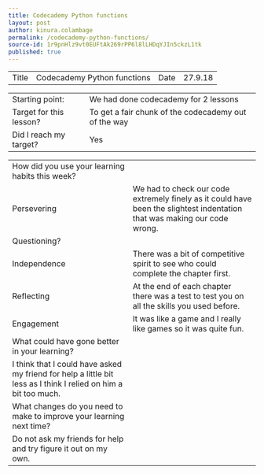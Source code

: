 ```yaml
---
title: Codecademy Python functions
layout: post
author: kinura.colambage
permalink: /codecademy-python-functions/
source-id: 1r9pnHlz9vt0EUFtAk269rPP6l8lLHDqYJIn5ckzL1tk
published: true
---
```

<table>
  <tr>
    <td>Title</td>
    <td>Codecademy Python functions</td>
    <td>Date</td>
    <td>27.9.18</td>
  </tr>
</table>


<table>
  <tr>
    <td>Starting point:</td>
    <td>We had done codecademy for 2 lessons</td>
  </tr>
  <tr>
    <td>Target for this lesson?</td>
    <td>To get a fair chunk of the codecademy out of the way</td>
  </tr>
  <tr>
    <td>Did I reach my target? </td>
    <td>Yes</td>
  </tr>
</table>


<table>
  <tr>
    <td>How did you use your learning habits this week?</td>
    <td></td>
  </tr>
  <tr>
    <td>Persevering</td>
    <td>We had to check our code extremely finely as it could have been the slightest indentation that was making our code wrong.</td>
  </tr>
  <tr>
    <td>Questioning?</td>
    <td></td>
  </tr>
  <tr>
    <td>Independence</td>
    <td>There was a bit of competitive spirit to see who could complete the chapter first.</td>
  </tr>
  <tr>
    <td>Reflecting</td>
    <td>At the end of each chapter there was a test to test you on all the skills you used before.</td>
  </tr>
  <tr>
    <td>Engagement</td>
    <td>It was like a game and I really like games so it was quite fun.</td>
  </tr>
  <tr>
    <td>What could have gone better in your learning?</td>
    <td></td>
  </tr>
  <tr>
    <td>I think that I could have asked my friend for help a little bit less as I think I relied on him a bit too much.</td>
    <td></td>
  </tr>
  <tr>
    <td>What changes do you need to make to improve your learning next time?</td>
    <td></td>
  </tr>
  <tr>
    <td>Do not ask my friends for help and try figure it out on my own.</td>
    <td></td>
  </tr>
</table>


